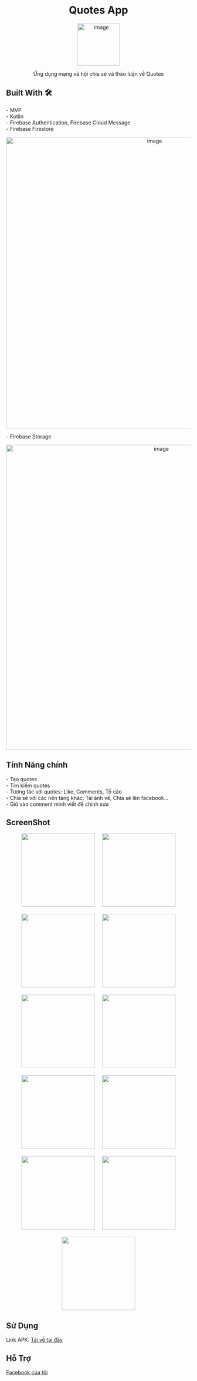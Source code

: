 <h1 style="text-align: center;">Quotes App</h1>
<div style="text-align: center;">
  <img width="115" alt="image" src="https://github.com/user-attachments/assets/d3d519db-a7e6-4ba7-ad00-2f508493f469">
</div>
<p style="text-align: center;">
  Ứng dụng mạng xã hội chia sẻ và thảo luận về Quotes
</p>

<h2>Built With 🛠</h2>
<ul style="list-style: none; padding-left: 0;">
  <li>- MVP</li>
  <li>- Kotlin</li>
  <li>- Firebase Authentication, Firebase Cloud Message</li>
  <li>- Firebase Firestore</li>
</ul>

<div style="text-align: center;">
  <img width="794" alt="image" src="https://github.com/user-attachments/assets/bea28c60-8f46-433d-80e2-be51f70b6b03">
</div>

<ul style="list-style: none; padding-left: 0;">
  <li>- Firebase Storage</li>
</ul>

<div style="text-align: center;">
  <img width="831" alt="image" src="https://github.com/user-attachments/assets/2a91abe0-8b5f-48fd-82f8-5070cab97c76">
</div>

<h2>Tính Năng chính</h2>
<ul style="list-style: none; padding-left: 0;">
  <li>- Tạo quotes</li>
  <li>- Tìm kiếm quotes</li>
  <li>- Tương tác với quotes: Like, Comments, Tố cáo</li>
  <li>- Chia sẻ với các nền tảng khác: Tải ảnh về, Chia sẻ lên facebook...</li>
  <li>- Giữ vào comment mình viết để chỉnh sửa</li>
</ul>

<h2>ScreenShot</h2>
<div style="display: flex; flex-wrap: wrap; justify-content: center; gap: 20px;">
  <img src="https://github.com/user-attachments/assets/40dc3380-8ec7-41e9-a6bd-f0b797eeebc6" width="200" />
  <img src="https://github.com/user-attachments/assets/76b9c946-eb96-4f09-a163-29e956da9161" width="200" />
  <img src="https://github.com/user-attachments/assets/99c986ba-371e-4db8-a9a2-94093701bb00" width="200" />
  <img src="https://github.com/user-attachments/assets/cf02805f-bc18-4645-be27-596c3714c7ac" width="200" />
  <img src="https://github.com/user-attachments/assets/e14eefe9-f4e5-46af-b45b-3c6823f163b2" width="200" />
  <img src="https://github.com/user-attachments/assets/2176009a-8c11-4372-a03a-ee0601d295ea" width="200" />
  <img src="https://github.com/user-attachments/assets/bf079568-be2d-4a42-be65-70122aa787bf" width="200" />
  <img src="https://github.com/user-attachments/assets/e3fa454f-0e78-4029-9d8a-5a03e08940cc" width="200" />
  <img src="https://github.com/user-attachments/assets/e838430e-6a6b-48d2-a6e3-dcb8e537e64a" width="200" />
  <img src="https://github.com/user-attachments/assets/7d446616-507d-4400-8655-b6f224a8da15" width="200" />
  <img src="https://github.com/user-attachments/assets/e73606ef-8777-44b8-8eb0-9d9b2772580b" width="200" />
  
</div>

<h2>Sử Dụng</h2>
<p>
  Link APK: <a href="https://drive.google.com/file/d/18_6xPmZLrD4uA_78MiPrmXSSH-e3tlCs/view?usp=sharing" target="_blank">Tải về tại đây</a>
</p>

<h2>Hỗ Trợ</h2>
<p>
  <a href="https://www.facebook.com/namthatsungungoc" target="_blank">Facebook của tôi</a>
</p>
